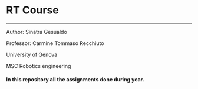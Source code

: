 # RT Course
-----------


Author: Sinatra Gesualdo

Professor: Carmine Tommaso Recchiuto

University of Genova

MSC Robotics engineering 


#### In this repository all the assignments done during year.



